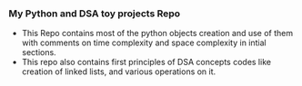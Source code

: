 ### My Python and DSA toy projects Repo
 * This Repo contains most of the python objects creation and use of them with comments on time complexity and space complexity in intial sections.
 * This repo also contains first principles of DSA concepts codes like creation of linked lists, and various operations on it.

